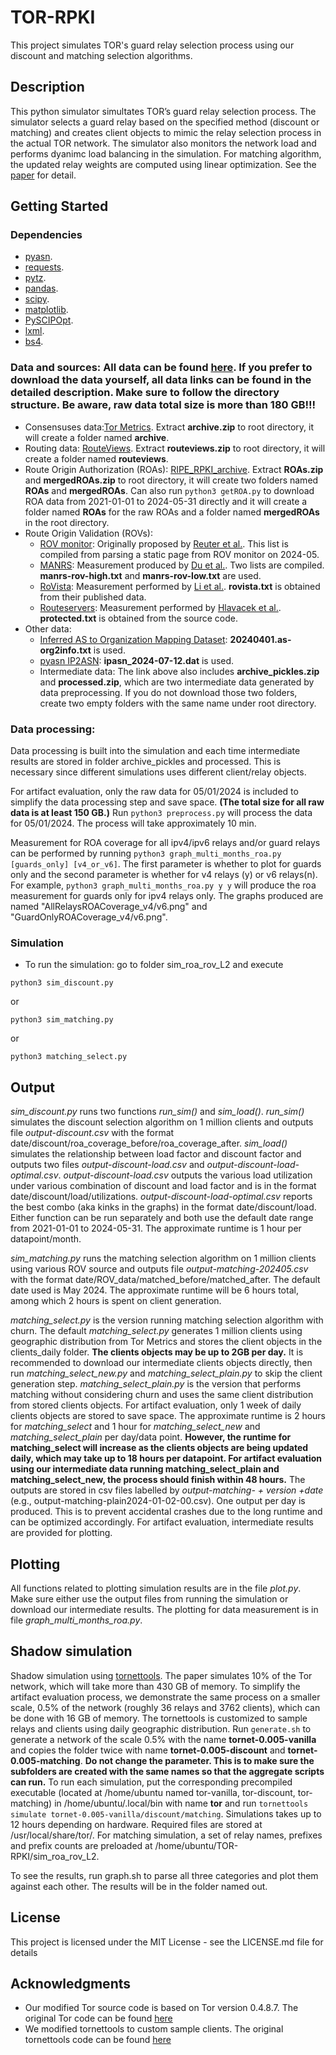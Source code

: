 # TOR-RPKI

This project simulates TOR's guard relay selection process using our discount and matching selection algorithms.

## Description

This python simulator simultates TOR’s guard relay selection process. The simulator selects a guard relay based on the specified method (discount or matching) and creates client objects to mimic the relay selection process in the actual TOR network. The simulator also monitors the network load and performs dyanimc load balancing in the simulation. For matching algorithm, the updated relay weights are computed using linear optimization. See the [paper](https://www.google.com) for detail.

## Getting Started

### Dependencies

* [pyasn](https://github.com/hadiasghari/pyasn).
* [requests](https://pypi.org/project/requests/).
* [pytz](https://pypi.org/project/pytz/).
* [pandas](https://pandas.pydata.org/docs/getting_started/install.html).
* [scipy](https://pypi.org/project/scipy/).
* [matplotlib](https://matplotlib.org/stable/install/index.html).
* [PySCIPOpt](https://github.com/scipopt/PySCIPOpt).
* [lxml](https://pypi.org/project/lxml/).
* [bs4](https://pypi.org/project/beautifulsoup4/).

### Data and sources: All data can be found [here](https://drive.google.com/drive/folders/1MS1V9wOVQeMj2WOlygidzzyeXcTYHJ6F?usp=drive_link). If you prefer to download the data yourself, all data links can be found in the detailed description. Make sure to follow the directory structure. Be aware, raw data total size is more than 180 GB!!!
* Consensuses data:[Tor Metrics](https://metrics.torproject.org/collector.html). Extract **archive.zip** to root directory, it will create a folder named **archive**. 
* Routing data: [RouteViews](https://archive.routeviews.org/). Extract **routeviews.zip**  to root directory, it will create a folder named **routeviews**.
* Route Origin Authorization (ROAs): [RIPE_RPKI_archive](https://ftp.ripe.net/rpki/). Extract **ROAs.zip** and **mergedROAs.zip** to root directory, it will create two folders named **ROAs** and **mergedROAs**. Can also run ```python3 getROA.py``` to download ROA data from 2021-01-01 to 2024-05-31 directly and it will create a folder named **ROAs** for the raw ROAs and a folder named **mergedROAs** in the root directory. 
* Route Origin Validation (ROVs):
	* [ROV monitor](https://rov.rpki.net/): Originally proposed by [Reuter et al.](https://doi.org/10.1145/3211852.3211856). This list is compiled from parsing a static page from ROV monitor on 2024-05. 
	* [MANRS](https://github.com/CAIDA/MANRS_Data_Analysis): Measurement produced by [Du et al.](https://doi.org/10.1145/3517745.3561419). Two lists are compiled. **manrs-rov-high.txt** and **manrs-rov-low.txt** are used.
	* [RoVista](https://rovista.netsecurelab.org): Measurement performed by [Li et al.](https://dl.acm.org/doi/10.1145/3618257.3624806). **rovista.txt** is obtained from their published data.
	* [Routeservers](https://sit4.me/rpki): Measurement performed by [Hlavacek et al.](https://dl.acm.org/doi/10.5555/3620237.3620508). **protected.txt** is obtained from the source code.
* Other data:
	* [Inferred AS to Organization Mapping Dataset](https://www.caida.org/catalog/datasets/as-organizations/): **20240401.as-org2info.txt** is used.
	* [pyasn IP2ASN](https://github.com/hadiasghari/pyasn): **ipasn_2024-07-12.dat** is used.
	* Intermediate data: The link above also includes **archive_pickles.zip** and **processed.zip**, which are two intermediate data generated by data preprocessing. If you do not download those two folders, create two empty folders with the same name under root directory.

### Data processing:
Data processing is built into the simulation and each time intermediate results are stored in folder archive_pickles and processed. This is necessary since different simulations uses different client/relay objects. 

For artifact evaluation, only the raw data for 05/01/2024 is included to simplify the data processing step and save space. **(The total size for all raw data is at least 150 GB.)** Run ```python3 preprocess.py``` will process the data for 05/01/2024. The process will take approximately 10 min.

Measurement for ROA coverage for all ipv4/ipv6 relays and/or guard relays can be performed by running ```python3 graph_multi_months_roa.py [guards_only] [v4_or_v6]```. The first parameter is whether to plot for guards only and the second parameter is whether for v4 relays (y) or v6 relays(n). For example, ```python3 graph_multi_months_roa.py y y``` will produce the roa measurement for guards only for ipv4 relays only. The graphs produced are named "AllRelaysROACoverage_v4/v6.png" and "GuardOnlyROACoverage_v4/v6.png".


### Simulation

* To run the simulation: go to folder sim_roa_rov_L2 and execute

```
python3 sim_discount.py 
```

or 

```
python3 sim_matching.py
```

or

```
python3 matching_select.py
```

## Output
*sim_discount.py* runs two functions *run_sim()* and *sim_load()*. *run_sim()* simulates the discount selection algorithm on 1 million clients and outputs file *output-discount.csv* with the format date/discount/roa_coverage_before/roa_coverage_after. *sim_load()* simulates the relationship between load factor and discount factor and outputs two files *output-discount-load.csv* and *output-discount-load-optimal.csv*. *output-discount-load.csv* outputs the various load utilization under various combination of discount and load factor and is in the format date/discount/load/utilizations. *output-discount-load-optimal.csv* reports the best combo (aka kinks in the graphs) in the format date/discount/load. Either function can be run separately and both use the default date range from 2021-01-01 to 2024-05-31. The approximate runtime is 1 hour per datapoint/month.

*sim_matching.py* runs the matching selection algorithm on 1 million clients using various ROV source and outputs file *output-matching-202405.csv* with the format date/ROV_data/matched_before/matched_after. The default date used is May 2024. The approximate runtime will be 6 hours total, among which 2 hours is spent on client generation.

*matching_select.py* is the version running matching selection algorithm with churn. The default *matching_select.py* generates 1 million clients using geographic distribution from Tor Metrics and stores the client objects in the clients_daily folder. **The clients objects may be up to 2GB per day.** It is recommended to download our intermediate clients objects directly, then run *matching_select_new.py* and *matching_select_plain.py* to skip the client generation step. *matching_select_plain.py* is the version that performs matching without considering churn and uses the same client distribution from stored clients objects. For artifact evaluation, only 1 week of daily clients objects are stored to save space. The approximate runtime is 2 hours for *matching_select* and 1 hour for *matching_select_new* and *matching_select_plain* per day/data point. **However, the runtime for matching_select will increase as the clients objects are being updated daily, which may take up to 18 hours per datapoint. For artifact evaluation using our intermediate data running matching_select_plain and matching_select_new, the process should finish within 48 hours.** The outputs are stored in csv files labelled by *output-matching- + version +date* (e.g., output-matching-plain2024-01-02-00.csv). One output per day is produced. This is to prevent accidental crashes due to the long runtime and can be optimized accordingly. For artifact evaluation, intermediate results are provided for plotting.

## Plotting
All functions related to plotting simulation results are in the file *plot.py*. Make sure either use the output files from running the simulation or download our intermediate results. The plotting for data measurement is in file *graph_multi_months_roa.py*.

## Shadow simulation
Shadow simulation using [tornettools](https://github.com/shadow/tornettools). The paper simulates 10% of the Tor network, which will take more than 430 GB of memory. To simplify the artifact evaluation process, we demonstrate the same process on a smaller scale, 0.5% of the network (roughly 36 relays and 3762 clients), which can be done with 16 GB of memory. The tornettools is customized to sample relays and clients using daily geographic distribution. Run ```generate.sh``` to generate a network of the scale 0.5% with the name **tornet-0.005-vanilla** and copies the folder twice with name **tornet-0.005-discount** and **tornet-0.005-matching**. **Do not change the parameter. This is to make sure the subfolders are created with the same names so that the aggregate scripts can run.** To run each simulation, put the corresponding precompiled executable (located at /home/ubuntu named tor-vanilla, tor-discount, tor-matching) in /home/ubuntu/.local/bin with name **tor** and run ```tornettools simulate tornet-0.005-vanilla/discount/matching```. Simulations takes up to 12 hours depending on hardware. Required files are stored at /usr/local/share/tor/. For matching simulation, a set of relay names, prefixes and prefix counts are preloaded at /home/ubuntu/TOR-RPKI/sim_roa_rov_L2.

To see the results, run graph.sh to parse all three categories and plot them against each other. The results will be in the folder named out.

## License

This project is licensed under the MIT License - see the LICENSE.md file for details

## Acknowledgments

* Our modified Tor source code is based on Tor version 0.4.8.7. The original Tor code can be found [here](https://git.torproject.org/tor.git)
* We modified tornettools to custom sample clients. The original tornettools code can be found [here](https://github.com/shadow/tornettools)
